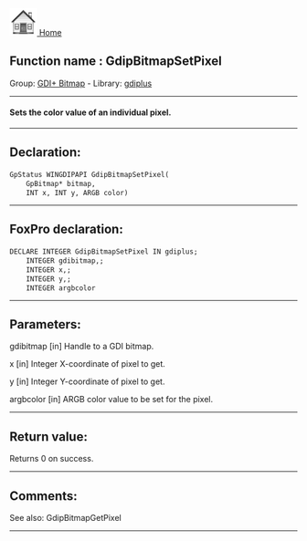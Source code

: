 [<img src="../../images/home.png"> Home ](https://github.com/VFPX/Win32API)  

## Function name : GdipBitmapSetPixel
Group: [GDI+ Bitmap](../../functions_group.md#GDIplus_Bitmap)  -  Library: [gdiplus](../../libraries.md#gdiplus)  
***  


#### Sets the color value of an individual pixel.
***  


## Declaration:
```foxpro  
GpStatus WINGDIPAPI GdipBitmapSetPixel(
	GpBitmap* bitmap,
	INT x, INT y, ARGB color)  
```  
***  


## FoxPro declaration:
```foxpro  
DECLARE INTEGER GdipBitmapSetPixel IN gdiplus;
	INTEGER gdibitmap,;
	INTEGER x,;
	INTEGER y,;
	INTEGER argbcolor  
```  
***  


## Parameters:
gdibitmap
[in] Handle to a GDI bitmap.

x
[in] Integer X-coordinate of pixel to get.

y
[in] Integer Y-coordinate of pixel to get.

argbcolor
[in] ARGB color value to be set for the pixel.  
***  


## Return value:
Returns 0 on success.  
***  


## Comments:
See also: GdipBitmapGetPixel   
  
***  

